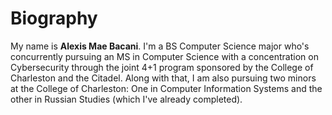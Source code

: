 # Biography
My name is **Alexis Mae Bacani**. I'm a BS Computer Science major who's concurrently
pursuing an MS in Computer Science with a concentration on Cybersecurity 
through the joint 4+1 program sponsored by the College of Charleston and the Citadel. 
Along with that, I am also pursuing two minors at the College of Charleston:
One in Computer Information Systems and the other in Russian Studies (which I've already completed).
